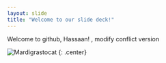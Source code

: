 ```yaml
---
layout: slide
title: "Welcome to our slide deck!"
---
```


Welcome to github, Hassaan! , modify conflict version


![Mardigrastocat](https://octodex.github.com/images/Mardigrastocat.png)
{: .center}
